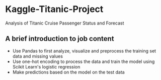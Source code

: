 # Kaggle-Titanic-Project
Analysis of Titanic Cruise Passenger Status and Forecast


## A brief introduction to job content
- Use Pandas to first analyze, visualize and preprocess the training set data and missing values
- Use one-hot encoding to process the data and train the model using Scikit Learn's logistic regression
- Make predictions based on the model on the test data